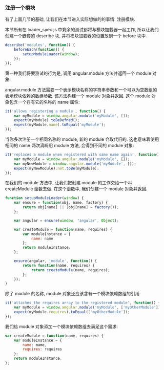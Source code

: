 ### 注册一个模块

有了上面几节的基础, 让我们在本节进入实际想做的的事情: 注册模块.

本节所有在 loader_spec.js 中剩余的测试都将与模块加载器一起工作, 所以让我们创建一个嵌套的 describe 块, 并将模块加载器的设置放到一个 before 块中.

```js
describe('modules', function() {
    beforeEach(function() {
        setupModuleLoader(window);
    });
});
```

第一种我们将要测试的行为是, 调用 angular.module 方法并返回一个 module 对象.

angular.module 方法需要一个表示模块名称的字符串参数和一个可以为空数组的表示模块依赖的数组参数. 该方法构建一个 module 对象并返回. 这个 module 对象包含一个存有它的名称的 name 属性:

```js
it('allows registering a module', function() {
    var myModule = window.angular.module('myModule', []);
    expect(myModule).toBeDefned();
    expect(myModule.name).toEqual('myModule');
});
```

当你多次注册一个相同名称的 module, 新的 module 会取代旧的. 这也意味着使用相同的 name 两次滴啊用 module 方法, 会得到不同的 module 对象:

```js
it('replaces a module when registered with same name again', function() {
    var myModule = window.angular.module('myModule', []);
    var myNewModule = window.angular.module('myModule', []);
    expect(myNewModule).not.toBe(myModule);
});
```

在我们的 module 方法中, 让我们把创建 module 的工作交给一个叫 createModule 函数去做. 在这个函数中, 我们创建一个 module 对象并返回.

```js
function setupModuleLoader(window) {
    var ensure = function(obj, name, factory) {
        return obj[name] || (obj[name] = factory());
    };

    var angular = ensure(window, 'angular', Object);

    var createModule = function(name, requires) {
        var moduleInstance = {
            name: name
        };
        return moduleInstance;
    };

    ensure(angular, 'module', function() {
        return function(name, requires) {
            return createModule(name, requires);
        };
    });
}
```

除了 module 的名称, module 对象还应该含有一个模块依赖数组的引用:

```js
it('attaches the requires array to the registered module', function() {
    var myModule = window.angular.module('myModule', ['myOtherModule']);
    expect(myModule.requires).toEqual(['myOtherModule']);
});
```

我们给 module 对象添加一个模块依赖数组去满足这个需求:

```js
var createModule = function(name, requires) {
    var moduleInstance = {
        name: name,
        requires: requires
    };
    return moduleInstance;
};
```
